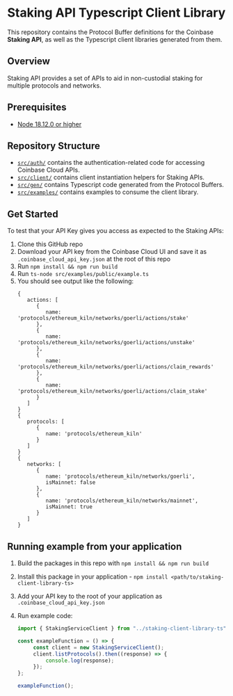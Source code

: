 # Staking API Typescript Client Library

This repository contains the Protocol Buffer definitions for the Coinbase **Staking API**, as well as the Typescript client libraries generated from them.

## Overview

Staking API provides a set of APIs to aid in non-custodial staking for multiple protocols and networks.

## Prerequisites

- [Node 18.12.0 or higher](https://nodejs.org/en/blog/release/v18.12.0)

## Repository Structure
- [`src/auth/`](./src/auth/) contains the authentication-related code for accessing Coinbase Cloud APIs.
- [`src/client/`](./src/client/) contains client instantiation helpers for Staking APIs.
- [`src/gen/`](./src/gen/) contains Typescript code generated from the Protocol Buffers.
- [`src/examples/`](./src/examples/) contains examples to consume the client library.

## Get Started
To test that your API Key gives you access as expected to the Staking APIs:

1. Clone this GitHub repo
2. Download your API key from the Coinbase Cloud UI and save it as `.coinbase_cloud_api_key.json` at the root of this repo
3. Run `npm install && npm run build`
4. Run `ts-node src/examples/public/example.ts`
5. You should see output like the following:
   ```text
   {
      actions: [
         {
            name: 'protocols/ethereum_kiln/networks/goerli/actions/stake'
         },
         {
            name: 'protocols/ethereum_kiln/networks/goerli/actions/unstake'
         },
         {
            name: 'protocols/ethereum_kiln/networks/goerli/actions/claim_rewards'
         },
         {
            name: 'protocols/ethereum_kiln/networks/goerli/actions/claim_stake'
         }
      ]
   }
   {
      protocols: [
         {
            name: 'protocols/ethereum_kiln'
         }
      ]
   }
   {
      networks: [
         {
            name: 'protocols/ethereum_kiln/networks/goerli',
            isMainnet: false
         },
         {
            name: 'protocols/ethereum_kiln/networks/mainnet',
            isMainnet: true
         }
      ]
   }
   ```

## Running example from your application

1. Build the packages in this repo with `npm install && npm run build`
2. Install this package in your application - `npm install <path/to/staking-client-library-ts>`
3. Add your API key to the root of your application as `.coinbase_cloud_api_key.json`
4. Run example code:

   ```typescript
   import { StakingServiceClient } from "../staking-client-library-ts";
   
   const exampleFunction = () => {
        const client = new StakingServiceClient();
        client.listProtocols().then((response) => {
            console.log(response);
        });
   };
   
   exampleFunction();
   ```
